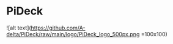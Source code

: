 # PiDeck

![alt text](https://github.com/A-delta/PiDeck/raw/main/logo/PiDeck_logo_500px.png =100x100)
